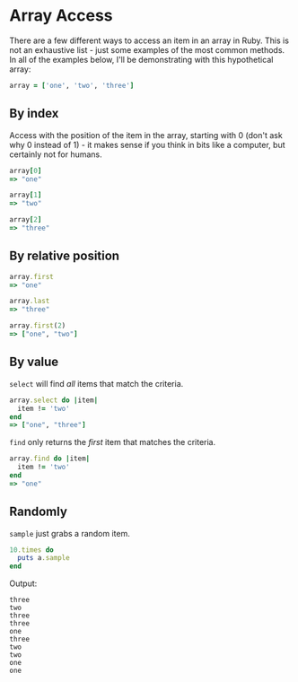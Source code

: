 # Array Access

There are a few different ways to access an item in an array in Ruby. This is not an exhaustive list - just some examples of the most common methods. In all of the examples below, I'll be demonstrating with this hypothetical array:

``` ruby
array = ['one', 'two', 'three']
```

## By index

Access with the position of the item in the array, starting with 0 (don't ask why 0 instead of 1) - it makes sense if you think in bits like a computer, but certainly not for humans.

``` ruby
array[0]
=> "one"
```

``` ruby
array[1]
=> "two"
```

``` ruby
array[2]
=> "three"
```

## By relative position

``` ruby
array.first
=> "one"
```

``` ruby
array.last
=> "three"
```

``` ruby
array.first(2)
=> ["one", "two"]
```

## By value

`select` will find *all* items that match the criteria.

``` ruby
array.select do |item|
  item != 'two'
end
=> ["one", "three"]
```

`find` only returns the *first* item that matches the criteria.

``` ruby
array.find do |item|
  item != 'two'
end
=> "one"
```

## Randomly

`sample` just grabs a random item.

``` ruby
10.times do
  puts a.sample
end
```

Output:

```
three
two
three
three
one
three
two
two
one
one
```